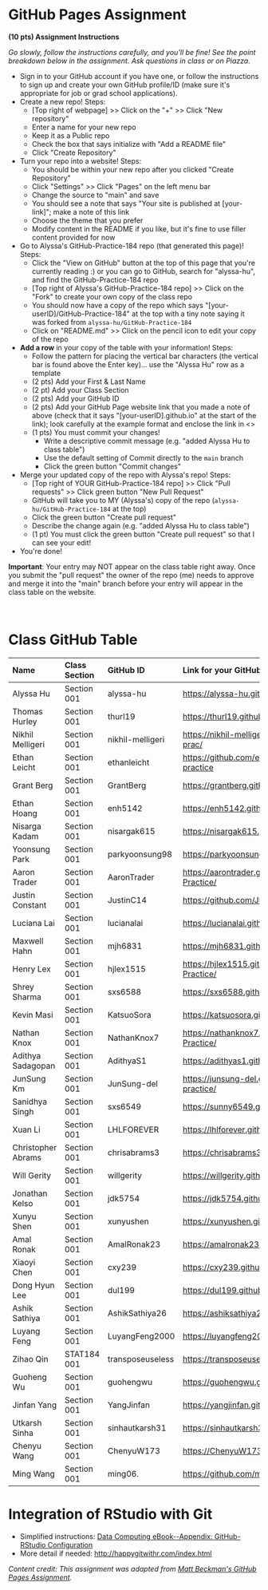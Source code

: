 # GitHub Pages Assignment

**(10 pts) Assignment Instructions**

*Go slowly, follow the instructions carefully, and you'll be fine! See the point breakdown below in the assignment. Ask questions in class or on Piazza.*

- Sign in to your GitHub account if you have one, or follow the instructions to sign up and create your own GitHub profile/ID (make sure it's appropriate for job or grad school applications).
- Create a new repo! Steps:
    - [Top right of webpage] >> Click on the "+" >> Click "New repository" 
    - Enter a name for your new repo 
    - Keep it as a Public repo
    - Check the box that says initialize with "Add a README file"
    - Click "Create Repository"
- Turn your repo into a website! Steps:
    - You should be within your new repo after you clicked "Create Repository"
    - Click "Settings" >> Click "Pages" on the left menu bar
    - Change the source to "main" and save  
    - You should see a note that says "Your site is published at [your-link]"; make a note of this link  
    - Choose the theme that you prefer
    - Modify content in the README if you like, but it's fine to use filler content provided for now  
- Go to Alyssa's GitHub-Practice-184 repo (that generated this page)! Steps: 
    - Click the "View on GitHub" button at the top of this page that you're currently reading :) or you can go to GitHub, search for "alyssa-hu", and find the GitHub-Practice-184 repo
    - [Top right of Alyssa's GitHub-Practice-184 repo] >> Click on the "Fork" to create your own copy of the class repo
    - You should now have a copy of the repo which says "[your-userID]/GitHub-Practice-184" at the top with a tiny note saying it was forked from `alyssa-hu/GitHub-Practice-184`
    - Click on "README.md" >> Click on the pencil icon to edit your copy of the repo
- **Add a row** in your copy of the table with your information! Steps: 
    - Follow the pattern for placing the vertical bar characters (the vertical bar is found above the Enter key)... use the "Alyssa Hu" row as a template
    - (2 pts) Add your First & Last Name 
    - (2 pt)  Add your Class Section   
    - (2 pts) Add your GitHub ID  
    - (2 pts) Add your GitHub Page website link that you made a note of above (check that it says "[your-userID].github.io" at the start of the link); look carefully at the example format and enclose the link in <>
    - (1 pts) You must commit your changes!
        - Write a descriptive commit message (e.g. "added Alyssa Hu to class table")
        - Use the default setting of Commit directly to the `main` branch
        - Click the green button "Commit changes" 
- Merge your updated copy of the repo with Alyssa's repo! Steps:
    - [Top right of YOUR GitHub-Practice-184 repo] >> Click "Pull requests" >> Click green button "New Pull Request"
    - GitHub will take you to MY (Alyssa's) copy of the repo (`alyssa-hu/GitHub-Practice-184` at the top)
    - Click the green button "Create pull request"
    - Describe the change again (e.g. "added Alyssa Hu to class table")
    - (1 pt) You must click the green button "Create pull request" so that I can see your edit!
- You're done!  
 
**Important**: Your entry may NOT appear on the class table right away.  Once you submit the "pull request" the owner of the repo (me) needs to approve and merge it into the "main" branch before your entry will appear in the class table on the website. 

<br>

# Class GitHub Table 

| Name                    | Class Section     | GitHub ID            | Link for your GitHub Page                                |  
|:------------------------|:------------------|:---------------------|:---------------------------------------------------------|  
| Alyssa Hu               | Section 001       | alyssa-hu            | <https://alyssa-hu.github.io/GitHub-Website-Demo/>       |
| Thomas Hurley           | Section 001       | thurl19              | <https://thurl19.github.io/STAT184/>                     |
| Nikhil Melligeri        | Section 001       | nikhil-melligeri     | <https://nikhil-melligeri.github.io/stat184-github-prac/>| 
| Ethan Leicht            | Section 001       | ethanleicht          | <https://github.com/ethanleicht/stat184-github-practice> |
| Grant Berg              | Section 001       | GrantBerg            | <https://grantberg.github.io/STAT-184/>                  |
| Ethan Hoang             | Section 001       | enh5142              | <https://enh5142.github.io/STAT184_GitHub_Practice/>     |
| Nisarga Kadam           | Section 001       | nisargak615          | <https://nisargak615.github.io/stat184/>                 |
| Yoonsung Park           | Section 001       | parkyoonsung98       | <https://parkyoonsung98.github.io/STAT184-Yoon/>         |
| Aaron Trader            | Section 001       | AaronTrader          | <https://aarontrader.github.io/STAT-184-GitHub-Practice/>|
| Justin Constant         | Section 001       | JustinC14            | <https://github.com/JustinC14/GitHub-Practice-184>       |
| Luciana Lai             | Section 001       | lucianalai           | <https://lucianalai.github.io/STAT184-Github-Pratice/>   |
| Maxwell Hahn            | Section 001       | mjh6831              | <https://mjh6831.github.io/STAT184/>                     |
| Henry Lex               | Section 001       | hjlex1515            | https://hjlex1515.github.io/Stat184-GitHub-Practice/     |
| Shrey Sharma            | Section 001       | sxs6588              | <https://sxs6588.github.io/STAT-184-SP_2022/>            |
| Kevin Masi              | Section 001       | KatsuoSora           | <https://katsuosora.github.io/Stats/>                    |
| Nathan Knox             | Section 001       | NathanKnox7          | <https://nathanknox7.github.io/STAT184-Github-Practice/> |
| Adithya Sadagopan       | Section 001       | AdithyaS1            | <https://adithyas1.github.io/STAT184.001/>               |
| JunSung Km              | Section 001       | JunSung-del          | https://junsung-del.github.io/STAT-184-GITHUB-practice/  |  
| Sanidhya Singh          | Section 001       | sxs6549              | <https://sunny6549.github.io/STAT184GitHubPractice/>     |
| Xuan Li                 | Section 001       | LHLFOREVER           | <https://lhlforever.github.io/STAT184-PRACTICE/>         |
| Christopher Abrams      | Section 001       | chrisabrams3         | <https://chrisabrams3.github.io/animated-broccoli/>      |
| Will Gerity             | Section 001       |  willgerity          | <https://willgerity.github.io/GitHub-Practice-184/>      |
| Jonathan Kelso          | Section 001       | jdk5754              | <https://jdk5754.github.io/kelso-practice/>              |
| Xunyu Shen              | Section 001       | xunyushen            | <https://xunyushen.github.io/Stat184/>                   |
| Amal Ronak              | Section 001       | AmalRonak23          | <https://amalronak23.github.io/AmalFirstRepo/>           | 
| Xiaoyi Chen             | Section 001       | cxy239               | <https://cxy239.github.io/Stat184_github-practice/>      |
| Dong Hyun Lee           | Section 001       | dul199               | <https://dul199.github.io/GitHub-Practice-184/>          |
| Ashik Sathiya           | Section 001       | AshikSathiya26       | <https://ashiksathiya26.github.io/Project_1/>            | 
| Luyang Feng             | Section 001       | LuyangFeng2000       | <https://luyangfeng2000.github.io/GitHub_Practice/>      |  
| Zihao Qin               | STAT184 001       | transposeuseless     | https://transposeuseless.github.io/stat184               |
| Guoheng Wu              | Section 001       | guohengwu            | <https://guohengwu.github.io/GithubPractice/>            |  
| Jinfan Yang             | Section 001       | YangJinfan           | <https://yangjinfan.github.io/STAT-184/>                 | 
| Utkarsh Sinha           | Section 001       | sinhautkarsh31       | <https://sinhautkarsh31.github.io/Utkarsh-Sinha/>        |
| Chenyu Wang             | Section 001       | ChenyuW173           | <https://ChenyuW173.github.io/GitHub-Practice-184/>      |
| Ming Wang               | Section 001       | ming06.              | <https://github.com/ming061/GitHub-Practice-184>         | 

# Integration of RStudio with Git

- Simplified instructions: [Data Computing eBook--Appendix: GitHub-RStudio Configuration](https://dtkaplan.github.io/DataComputingEbook/appendix-github-rstudio-configuration.html#appendix-github-rstudio-configuration) 
- More detail if needed: <http://happygitwithr.com/index.html>

*Content credit: This assignment was adapted from [Matt Beckman's GitHub Pages Assignment](https://mdbeckman.github.io/GitHub-Practice-184/).* 
